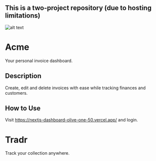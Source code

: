 ## This is a two-project repository (due to hosting limitations)

![alt text](https://github.com/jjacobwow3/nextjs-dashboard/blob/master/public/opengraph-image.png)
# Acme

Your personal invoice dashboard.
## Description

Create, edit and delete invoices with ease while tracking finances and customers.
## How to Use

Visit https://nextjs-dashboard-olive-one-50.vercel.app/ and login.

# Tradr

Track your collection anywhere.
